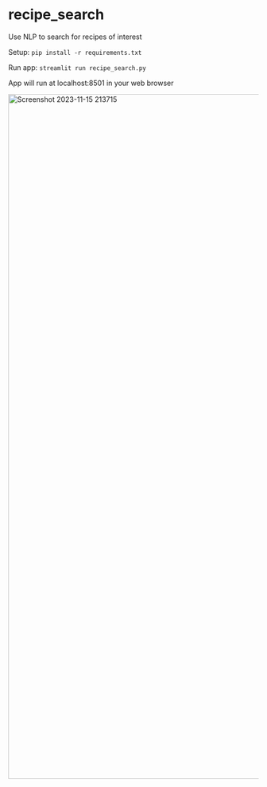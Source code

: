 # recipe_search
Use NLP to search for recipes of interest

Setup:
`pip install -r requirements.txt`

Run app:
`streamlit run recipe_search.py`

App will run at localhost:8501 in your web browser

<img width="1377" alt="Screenshot 2023-11-15 213715" src="https://github.com/danieltien13/recipe_search/assets/69093784/adaf9323-a763-478f-a6de-2841f1843c1f">

